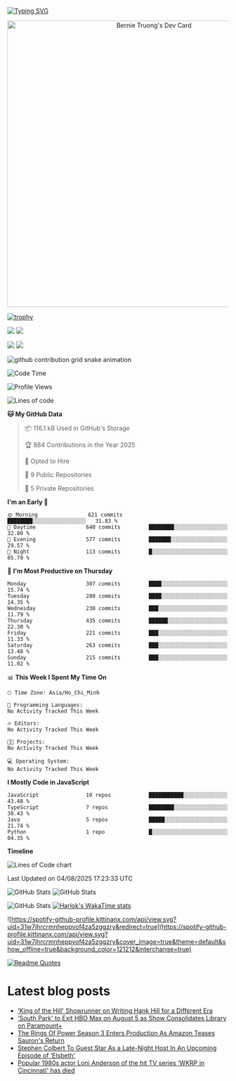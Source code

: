 [![Typing SVG](https://readme-typing-svg.demolab.com?font=Fira+Code&pause=1000&color=F37022&center=true&vCenter=true&random=true&width=435&lines=A+Senior+Student+at+FPT+University;A+Member+of+Japanese+Software+Club;A+Passionate+and+Curiosity+Developer)](https://git.io/typing-svg)

<div align="center">
   <a href="https://app.daily.dev/bernietruong">
      <img src="./devcard.png" width="652" alt="Bernie Truong's Dev Card"/>
   </a>
</div>

[![trophy](https://github-profile-trophy.vercel.app/?username=i-am-truong&theme=buddhism)](https://github.com/ryo-ma/github-profile-trophy)

![](https://raw.githubusercontent.com/i-am-truong/i-am-truong/master/generated/languages.svg#gh-dark-mode-only)
![](https://raw.githubusercontent.com/i-am-truong/i-am-truong/master/generated/overview.svg#gh-dark-mode-only)

![](https://raw.githubusercontent.com/i-am-truong/i-am-truong/master/generated/overview.svg#gh-light-mode-only)
![](https://raw.githubusercontent.com/i-am-truong/i-am-truong/master/generated/languages.svg#gh-light-mode-only)

<picture>
  <source
    media="(prefers-color-scheme: dark)"
    srcset="https://raw.githubusercontent.com/i-am-truong/i-am-truong/output/github-contribution-grid-snake-dark.svg"
  />
  <source
    media="(prefers-color-scheme: light)"
    srcset="https://raw.githubusercontent.com/i-am-truong/i-am-truong/output/github-contribution-grid-snake.svg"
  />
  <img
    alt="github contribution grid snake animation"
    src="https://raw.githubusercontent.com/i-am-truong/i-am-truong/output/github-contribution-grid-snake.svg"
  />
</picture>

<!--START_SECTION:waka-->
![Code Time](http://img.shields.io/badge/Code%20Time-14%20hrs%2031%20mins-blue)

![Profile Views](http://img.shields.io/badge/Profile%20Views-629-blue)

![Lines of code](https://img.shields.io/badge/From%20Hello%20World%20I%27ve%20Written-579.9%20thousand%20lines%20of%20code-blue)

**🐱 My GitHub Data** 

> 📦 116.1 kB Used in GitHub's Storage 
 > 
> 🏆 884 Contributions in the Year 2025
 > 
> 💼 Opted to Hire
 > 
> 📜 9 Public Repositories 
 > 
> 🔑 5 Private Repositories 
 > 
**I'm an Early 🐤** 

```text
🌞 Morning                621 commits         ████████░░░░░░░░░░░░░░░░░   31.83 % 
🌆 Daytime                640 commits         ████████░░░░░░░░░░░░░░░░░   32.80 % 
🌃 Evening                577 commits         ███████░░░░░░░░░░░░░░░░░░   29.57 % 
🌙 Night                  113 commits         █░░░░░░░░░░░░░░░░░░░░░░░░   05.79 % 
```
📅 **I'm Most Productive on Thursday** 

```text
Monday                   307 commits         ████░░░░░░░░░░░░░░░░░░░░░   15.74 % 
Tuesday                  280 commits         ████░░░░░░░░░░░░░░░░░░░░░   14.35 % 
Wednesday                230 commits         ███░░░░░░░░░░░░░░░░░░░░░░   11.79 % 
Thursday                 435 commits         ██████░░░░░░░░░░░░░░░░░░░   22.30 % 
Friday                   221 commits         ███░░░░░░░░░░░░░░░░░░░░░░   11.33 % 
Saturday                 263 commits         ███░░░░░░░░░░░░░░░░░░░░░░   13.48 % 
Sunday                   215 commits         ███░░░░░░░░░░░░░░░░░░░░░░   11.02 % 
```


📊 **This Week I Spent My Time On** 

```text
🕑︎ Time Zone: Asia/Ho_Chi_Minh

💬 Programming Languages: 
No Activity Tracked This Week

🔥 Editors: 
No Activity Tracked This Week

🐱‍💻 Projects: 
No Activity Tracked This Week

💻 Operating System: 
No Activity Tracked This Week
```

**I Mostly Code in JavaScript** 

```text
JavaScript               10 repos            ███████████░░░░░░░░░░░░░░   43.48 % 
TypeScript               7 repos             ████████░░░░░░░░░░░░░░░░░   30.43 % 
Java                     5 repos             █████░░░░░░░░░░░░░░░░░░░░   21.74 % 
Python                   1 repo              █░░░░░░░░░░░░░░░░░░░░░░░░   04.35 % 
```



**Timeline**

![Lines of Code chart](https://raw.githubusercontent.com/i-am-truong/i-am-truong/master/assets/bar_graph.png)


 Last Updated on 04/08/2025 17:23:33 UTC
<!--END_SECTION:waka-->

![GitHub Stats](https://github-readme-stats.vercel.app/api?username=i-am-truong&show=reviews,discussions_started,discussions_answered,prs_merged,prs_merged_percentage&theme=ambient_gradient&rank_icon=percentile&show_icons=true&include_all_commits=true&hide_border=true&count_private=true)
![GitHub Stats](https://streak-stats.demolab.com?user=i-am-truong&theme=ambient_gradient&hide_border=true)

![GitHub Stats](https://github-readme-stats.vercel.app/api/top-langs/?username=i-am-truong&theme=ambient_gradient&show_icons=true&hide_border=true&layout=compact)
[![Harlok's WakaTime stats](https://github-readme-stats.vercel.app/api/wakatime?username=iamtruong&theme=ambient_gradient&layout=compact&custom_title=Bernie%20Truong's%20WakaTime%20Stats)](https://github.com/anuraghazra/github-readme-stats)

![https://spotify-github-profile.kittinanx.com/api/view.svg?uid=31w7jhrcrmnheppvof4za5zggzry&redirect=true](https://spotify-github-profile.kittinanx.com/api/view.svg?uid=31w7jhrcrmnheppvof4za5zggzry&cover_image=true&theme=default&show_offline=true&background_color=121212&interchange=true)

[![Readme Quotes](https://quotes-github-readme.vercel.app/api?type=horizontal&theme=github_blue)](https://github.com/piyushsuthar/github-readme-quotes)


# Latest blog posts
<!-- BLOG-POST-LIST:START -->
- [‘King of the Hill&#39; Showrunner on Writing Hank Hill for a Different Era](https://dev.to/popcorn_tv/king-of-the-hill-showrunner-on-writing-hank-hill-for-a-different-era-4eb4)
- [‘South Park&#39; to Exit HBO Max on August 5 as Show Consolidates Library on Paramount+](https://dev.to/popcorn_tv/south-park-to-exit-hbo-max-on-august-5-as-show-consolidates-library-on-paramount-31b3)
- [The Rings Of Power Season 3 Enters Production As Amazon Teases Sauron&#39;s Return](https://dev.to/popcorn_tv/the-rings-of-power-season-3-enters-production-as-amazon-teases-saurons-return-o76)
- [Stephen Colbert To Guest Star As a Late-Night Host In An Upcoming Episode of ‘Elsbeth&#39;](https://dev.to/popcorn_tv/stephen-colbert-to-guest-star-as-a-late-night-host-in-an-upcoming-episode-of-elsbeth-4d7p)
- [Popular 1980s actor Loni Anderson of the hit TV series ‘WKRP in Cincinnati&#39; has died](https://dev.to/popcorn_tv/popular-1980s-actor-loni-anderson-of-the-hit-tv-series-wkrp-in-cincinnati-has-died-2jck)
<!-- BLOG-POST-LIST:END -->

<!-- START gadpp -->
